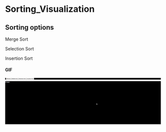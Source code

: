 # Sorting_Visualization

## Sorting options

Merge Sort

Selection Sort

Insertion Sort

#### GIF

![Demo Gif](./Sorting.gif 'Demo Gif')
